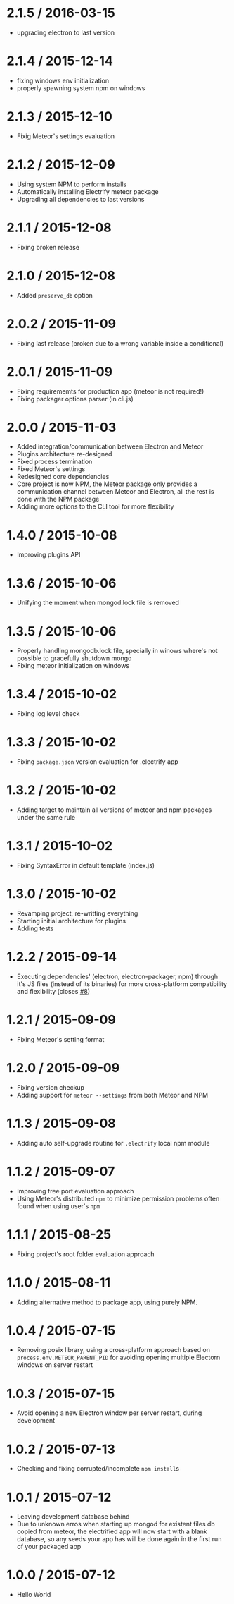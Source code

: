 2.1.5 / 2016-03-15
===================
  * upgrading electron to last version

2.1.4 / 2015-12-14
===================
  * fixing windows env initialization
  * properly spawning system npm on windows

2.1.3 / 2015-12-10
===================
  * Fixig Meteor's settings evaluation

2.1.2 / 2015-12-09
===================
  * Using system NPM to perform installs
  * Automatically installing Electrify meteor package
  * Upgrading all dependencies to last versions

2.1.1 / 2015-12-08
===================
  * Fixing broken release

2.1.0 / 2015-12-08
===================
  * Added `preserve_db` option

2.0.2 / 2015-11-09
===================
  * Fixing last release (broken due to a wrong variable inside a conditional)

2.0.1 / 2015-11-09
===================
 * Fixing requirememts for production app (meteor is not required!)
 * Fixing packager options parser (in cli.js)

2.0.0 / 2015-11-03
===================
  * Added integration/communication between Electron and Meteor
  * Plugins architecture re-designed
  * Fixed process termination
  * Fixed Meteor's settings
  * Redesigned core dependencies
  * Core project is now NPM, the Meteor package only provides a communication
  channel between Meteor and Electron, all the rest is done with the NPM package
  * Adding more options to the CLI tool for more flexibility

1.4.0 / 2015-10-08
===================
  * Improving plugins API

1.3.6 / 2015-10-06
===================
  * Unifying the moment when mongod.lock file is removed

1.3.5 / 2015-10-06
===================
  * Properly handling mongodb.lock file, specially in winows where's not
  possible to gracefully shutdown mongo
  * Fixing meteor initialization on windows

1.3.4 / 2015-10-02
===================
  * Fixing log level check

1.3.3 / 2015-10-02
===================
  * Fixing `package.json` version evaluation for .electrify app

1.3.2 / 2015-10-02
===================
  * Adding target to maintain all versions of meteor and npm packages under
  the same rule

1.3.1 / 2015-10-02
===================
  * Fixing SyntaxError in default template (index.js)

1.3.0 / 2015-10-02
===================
  * Revamping project, re-writting everything
  * Starting initial architecture for plugins
  * Adding tests

1.2.2 / 2015-09-14
===================
  * Executing dependencies' (electron, electron-packager, npm) through it's JS
  files (instead of its binaries) for more cross-platform compatibility and
  flexibility (closes [#8](https://github.com/arboleya/electrify/issues/8))

1.2.1 / 2015-09-09
===================
  * Fixing Meteor's setting format

1.2.0 / 2015-09-09
===================
  * Fixing version checkup
  * Adding support for `meteor --settings` from both Meteor and NPM

1.1.3 / 2015-09-08
===================
 * Adding auto self-upgrade routine for `.electrify` local npm module

1.1.2 / 2015-09-07
===================
 * Improving free port evaluation approach
 * Using Meteor's distributed `npm` to minimize permission problems often found
 when using user's `npm`

1.1.1 / 2015-08-25
===================
 * Fixing project's root folder evaluation approach

1.1.0 / 2015-08-11
===================
 * Adding alternative method to package app, using purely NPM.

1.0.4 / 2015-07-15
===================
 * Removing posix library, using a cross-platform approach based on
 `process.env.METEOR_PARENT_PID` for avoiding opening multiple Electorn windows
 on server restart

1.0.3 / 2015-07-15
===================
 * Avoid opening a new Electron window per server restart, during development

1.0.2 / 2015-07-13
===================
 * Checking and fixing corrupted/incomplete `npm install`s

1.0.1 / 2015-07-12
===================
 * Leaving development database behind
  * Due to unknown erros when starting up mongod for existent files db copied
  from meteor, the electrified app will now start with a blank database, so any
  seeds your app has will be done again in the first run of your packaged app

1.0.0 / 2015-07-12
===================
 * Hello World
